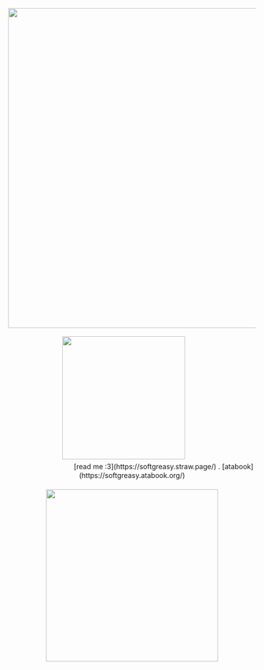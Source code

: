 <div align="center">
  <div>
    <img src="https://64.media.tumblr.com/d4f3159318a0259a240fb4f261541067/9ba8c975c98b1eaa-5f/s1280x1920/44036d11277ce5427186bae8fe1a4e4a02353d4a.pnj" width="650px">
  
  </div>
<br />
    <img src="https://64.media.tumblr.com/fc97558b40945e3b2d76c02d8f73654d/5cee03b3acb004cd-31/s500x750/993c12162b0f500d7c79c8af2b53d07eae5fb1c3.jpg" width="250px">
ㅤ
ㅤ
<div align="center">
  <div>
  ㅤㅤㅤㅤㅤㅤㅤㅤㅤㅤ[read me :3](https://softgreasy.straw.page/) . [atabook](https://softgreasy.atabook.org/)
  </div>
ㅤ

<div align="center">
 <div>
    <img src="https://64.media.tumblr.com/aba469e366277d3d90df3b614e0f6c91/9ba8c975c98b1eaa-ea/s400x600/4b212b41a3f007adb3f3bd1aef582f09e3220f45.pnj" width="350px">
  </div>
